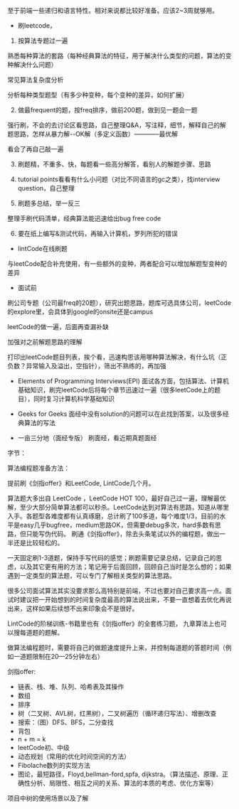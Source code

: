 至于前端一些递归和语言特性。相对来说都比较好准备。应该2~3周就够用。

- 刷leetcode，
1. 按算法专题过一遍

熟悉每种算法的套路（每种经典算法的特征，用于解决什么类型的问题，算法的变种解决什么问题）

常见算法复杂度分析

分析每种类型题型（有多少种变种，每个变种的差异，如何扩展）

2. 做最frequent的题，按freq排序，做前200题，做到见一题会一题

强行刷，不会的去讨论区看思路，自己整理Q&A，写注释，细节，解释自己的解题思路，怎样从暴力解--OK解（多定义函数）————最优解

看会了再自己敲一遍

3. 刷题精，不重多、快，每题看一些高分解答，看别人的解题步骤、思路

4. tutorial points看看有什么小问题（对比不同语言的gc之类），找interview question，自己整理

5. 刷题多总结，举一反三

整理手刷代码清单，经典算法能迅速给出bug free code

6. 要在纸上编写&测试代码，再输入计算机，罗列所犯的错误

- lintCode在线刷题

与leetCode配合补充使用，有一些额外的变种，两者配合可以增加解题型变种的差异

- 面试前

刷公司专题（公司最freq的20题），研究出题思路，题库可选具体公司，leetCode的explore里，会具体到google的onsite还是campus

leetCode的做一遍，后面再查漏补缺

加强对之前解题思路的理解

打印出leetCode题目列表，挨个看，迅速构思该用哪种算法解决，有什么坑（正负数？异常输入及溢出，空指针），筛出不熟练的，再加强

- Elements of Programming Interviews(EPI)
面试各方面，包括算法、计算机基础知识，刷完leetCode后将每个章节迅速过一遍（很多leetCode上的题目），同时复习计算机科学基础知识

- Geeks for Geeks
面经中没有solution的问题可以在此找到答案，以及很多经典算法的写法

- 一亩三分地（面经专版）
刷面经，看近期真题面经



字节：

算法编程题准备方法：

提前刷《剑指offer》和LeetCode, LintCode几个月。

算法题大多出自 LeetCode ，LeetCode HOT 100，最好自己过一遍，理解最优解，至少大部分简单算法都可以秒杀。LeetCode达到对算法有思路，知道从哪里入手。各题型各难度都有认真琢磨，总计刷了100多道，每个难度1/3，目前的水平是easy几乎bugfree，medium思路OK，但需要debug多次，hard多数有思路，但只能写伪代码。
刷通《剑指offer》，除去头条笔试以外的编程题，做出一半还是比较轻松的。

一天固定刷1-3道题，保持手写代码的感觉；刷题需要记录总结，记录自己的思虑，以及其它更有用的方法；笔记用于后面回顾，回顾自己当时是怎么想的；如果遇到一定类型的算法题，可以专门了解相关类型的算法思路。

很多公司面试算法其实没要求那么高特别是前端，不过也要对自己要求高一点。面试时建议把一开始想到的时间复杂度最高的算法说出来，不要一直想着去优化再说出来，这样如果后续想不出来印象会不是很好。

LintCode的阶梯训练-书籍里也有《剑指offer》的全套练习题，
九章算法上也可以搜每道题的题解。

做算法编程题时，需要将自己的做题速度提升上来，并控制每道题的答题时间（例如一道题限制在20—25分钟左右）

剑指offer:
- 链表、栈、堆、队列、哈希表及其操作
- 数组
- 排序
- 树（二叉树、AVL树，红黑树），二叉树遍历（循环递归写法）、增删改查
- 搜索：（图）DFS、BFS，二分查找
- 背包
- n + m = k
- leetCode初、中级
- 动态规划（常用的优化时间空间的方法）
- Fibolache数列的实现方法
- 图论，最短路径，Floyd,bellman-ford,spfa, dijkstra。（算法描述、原理、正确性分析、局限性、相互之间的关系、算法的本质的考虑、优化方案等）

项目中树的使用场景以及了解